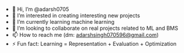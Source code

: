 - 👋 Hi, I’m @adarsh0705
- 👀 I’m interested in creating interesting new projects
- 🌱 I’m currently learning machine learning
- 💞️ I’m looking to collaborate on real projects related to ML and BMS
- 📫 How to reach me (dm: adarshsingh070596@gmail.com)
- ⚡ Fun fact: Learning = Representation + Evaluation + Optimization

<!---
adarsh0705/adarsh0705 is a ✨ special ✨ repository because its `README.md` (this file) appears on your GitHub profile.
You can click the Preview link to take a look at your changes.
--->

